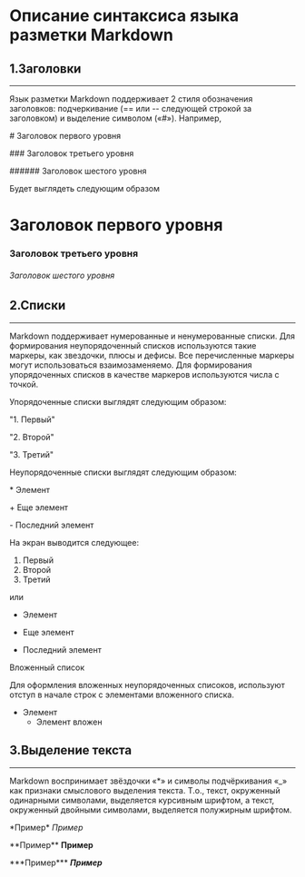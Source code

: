 # Описание синтаксиса языка разметки Markdown

1.Заголовки
----
______
Язык разметки Markdown поддерживает 2 стиля обозначения заголовков: подчеркивание (== или -- следующей строкой за заголовком) и выделение символом («#»). Например,

\#  Заголовок первого уровня

\### Заголовок третьего уровня

\###### Заголовок шестого уровня

Будет выглядеть следующим образом

#  Заголовок первого уровня
### Заголовок третьего уровня
###### Заголовок шестого уровня


2.Списки
---
___
Markdown поддерживает нумерованные и ненумерованные списки. Для формирования неупорядоченный списков используются такие маркеры, как звездочки, плюсы и дефисы. Все перечисленные маркеры могут использоваться взаимозаменяемо. Для формирования упорядоченных списков в качестве маркеров используются числа с точкой.

Упорядоченные списки выглядят следующим образом:

"1.	Первый"

"2.	Второй"

"3.	Третий"

Неупорядоченные списки выглядят следующим образом:

\* Элемент

\+ Еще элемент

\- Последний элемент

На экран выводится следующее:
1.	Первый
2.	Второй
3.	Третий

или
* Элемент
+ Еще элемент
- Последний элемент

Вложенный список

Для оформления вложенных неупорядоченных списоков, используют отступ в начале строк с элементами вложенного списка.

* Элемент
  * Элемент вложен


3.Выделение текста
---
___
Markdown воспринимает звёздочки «*» и символы подчёркивания «_» как признаки смыслового выделения текста. Т.о., текст, окруженный одинарными символами, выделяется курсивным шрифтом, а текст, окруженный двойными символами, выделяется полужирным шрифтом.

\*Пример*
*Пример*

\*\*Пример**
**Пример**

\*\*\*Пример***
***Пример***

